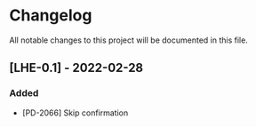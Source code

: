 # Changelog
All notable changes to this project will be documented in this file.

## [LHE-0.1] - 2022-02-28
### Added 
- [PD-2066] Skip confirmation